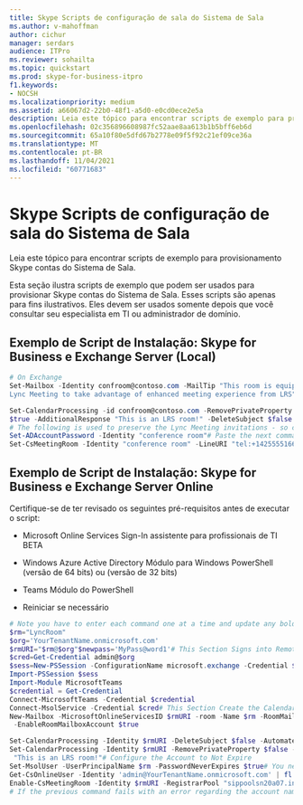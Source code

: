 ```yaml
---
title: Skype Scripts de configuração de sala do Sistema de Sala
ms.author: v-mahoffman
author: cichur
manager: serdars
audience: ITPro
ms.reviewer: sohailta
ms.topic: quickstart
ms.prod: skype-for-business-itpro
f1.keywords:
- NOCSH
ms.localizationpriority: medium
ms.assetid: a66067d2-22b0-48f1-a5d0-e0cd0ece2e5a
description: Leia este tópico para encontrar scripts de exemplo para provisionamento Skype contas do Sistema de Sala.
ms.openlocfilehash: 02c356896608987fc52aae8aa613b1b5bff6eb6d
ms.sourcegitcommit: 65a10f80e5dfd67b2778e09f5f92c21ef09ce36a
ms.translationtype: MT
ms.contentlocale: pt-BR
ms.lasthandoff: 11/04/2021
ms.locfileid: "60771683"
---
```

# <a name="skype-room-system-room-setup-scripts"></a>Skype Scripts de configuração de sala do Sistema de Sala
 
Leia este tópico para encontrar scripts de exemplo para provisionamento Skype contas do Sistema de Sala.
  
Esta seção ilustra scripts de exemplo que podem ser usados para provisionar Skype contas do Sistema de Sala. Esses scripts são apenas para fins ilustrativos. Eles devem ser usados somente depois que você consultar seu especialista em TI ou administrador de domínio.
  
## <a name="example-setup-script-skype-for-business-and-exchange-server-on-premises"></a>Exemplo de Script de Instalação: Skype for Business e Exchange Server (Local)

```powershell
# On Exchange 
Set-Mailbox -Identity confroom@contoso.com -MailTip "This room is equipped with Lync Meeting Room (LRS), please make it a 
Lync Meeting to take advantage of enhanced meeting experience from LRS"

Set-CalendarProcessing -id confroom@contoso.com -RemovePrivateProperty $false -AddOrganizerToSubject $false -AddAdditionalResponse 
$true -AdditionalResponse "This is an LRS room!" -DeleteSubject $false -AutomateProcessing AutoAccept 
# The following is used to preserve the Lync Meeting invitations - so create these based on your Lync Federated partners# Per Lync Federated Partner as a Recommended Practice to ensure Meetings show in Lync with Join#New-RemoteDomain -DomainName Microsoft.com -Name Microsoft$true#Set-RemoteDomain -Identity Microsoft -TNEFEnabled $true
Set-ADAccountPassword -Identity "conference room"# Paste the next command on its own. Enter a blank password first, then enter the new password "password" twiceEnable-ADAccount -Identity "confroom"# On LyncEnable-CsMeetingRoom -SipAddress "sip:confroom@contoso.com" -RegistrarPool cie-srv-02.contoso.com -Identity 'conference room' 
Set-CsMeetingRoom -Identity "conference room" -LineURI "tel:+14255551669;ext=1669" -EnterpriseVoiceEnabled $true
```

## <a name="example-setup-script-skype-for-business-and-exchange-server-online"></a>Exemplo de Script de Instalação: Skype for Business e Exchange Server Online

Certifique-se de ter revisado os seguintes pré-requisitos antes de executar o script:
  
- Microsoft Online Services Sign-In assistente para profissionais de TI BETA
    
- Windows Azure Active Directory Módulo para Windows PowerShell (versão de 64 bits) ou (versão de 32 bits)
    
- Teams Módulo do PowerShell
    
- Reiniciar se necessário
    
```powershell
# Note you have to enter each command one at a time and update any bold fields for your environment
$rm="LyncRoom"
$org='YourTenantName.onmicrosoft.com'
$rmURI="$rm@$org"$newpass='MyPass@word1'# This Section Signs into Remote PowerShell
$cred=Get-Credential admin@$org
$sess=New-PSSession -ConfigurationName microsoft.exchange -Credential $cred -AllowRedirection -Authentication basic -ConnectionUri https://ps.outlook.com/powershell
Import-PSSession $sess
Import-Module MicrosoftTeams
$credential = Get-Credential
Connect-MicrosoftTeams -Credential $credential
Connect-MsolService -Credential $cred# This Section Create the Calendar Mailbox and Enables it for Lync
New-Mailbox -MicrosoftOnlineServicesID $rmURI -room -Name $rm -RoomMailboxPassword (ConvertTo-SecureString $newpass -AsPlainText -Force)
 -EnableRoomMailboxAccount $true

Set-CalendarProcessing -Identity $rmURI -DeleteSubject $false -AutomateProcessing AutoAccept 
Set-CalendarProcessing -Identity $rmURI -RemovePrivateProperty $false -AddOrganizerToSubject $false -AddAdditionalResponse $true -AdditionalResponse
 "This is an LRS room!"# Configure the Account to Not Expire
Set-MsolUser -UserPrincipalName $rm -PasswordNeverExpires $true# You need to detect your Lync Pool Registrar name. Using a normal Offic365/LyncOnline user account from your tenant, run the next command and update the RegistrarPool value for the second command coming up
Get-CsOnlineUser -Identity 'admin@YourTenantName.onmicrosoft.com' | fl *registrar*# Update with above result
Enable-CsMeetingRoom -Identity $rmURI -RegistrarPool "sippoolsn20a07.infra.lync.com" -SipAddressType EmailAddress
# If the previous command fails with an error regarding the account name not being found you might need to wait and try again in a few minutes. If you wait too long, you'll need to sign in again to remote PowerShell as detailed above.
```

